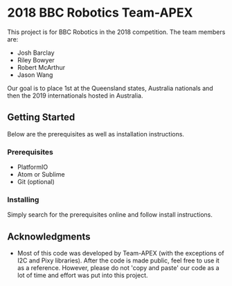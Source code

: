 # 2018 BBC Robotics Team-APEX
This project is for BBC Robotics in the 2018 competition. The team members are:
 - Josh Barclay
 - Riley Bowyer
 - Robert McArthur
 - Jason Wang

Our goal is to place 1st at the Queensland states, Australia nationals and then the 2019 internationals hosted in Australia.
## Getting Started
Below are the prerequisites as well as installation instructions.
### Prerequisites
 - PlatformIO
 - Atom or Sublime
 - Git (optional)
### Installing
Simply search for the prerequisites online and follow install instructions.
## Acknowledgments
 - Most of this code was developed by Team-APEX (with the exceptions of I2C and Pixy libraries). After the code is made public, feel free to use it as a reference. However, please do not 'copy and paste' our code as a lot of time and effort was put into this project.
